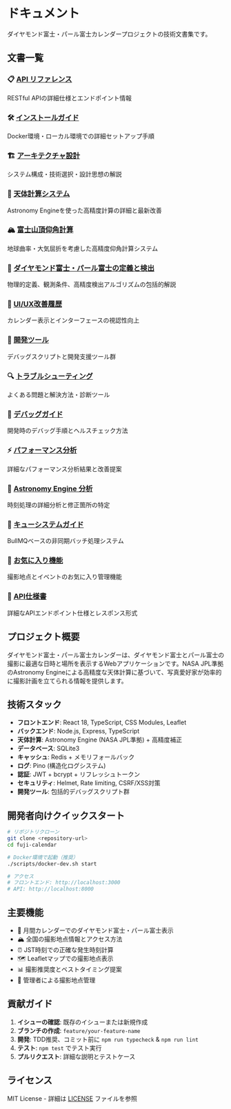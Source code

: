 # ドキュメント

ダイヤモンド富士・パール富士カレンダープロジェクトの技術文書集です。

## 文書一覧

### 📋 [API リファレンス](./api.md)
RESTful APIの詳細仕様とエンドポイント情報

### 🛠️ [インストールガイド](./installation.md)
Docker環境・ローカル環境での詳細セットアップ手順

### 🏗️ [アーキテクチャ設計](./architecture.md)
システム構成・技術選択・設計思想の解説

### 🌟 [天体計算システム](./astronomical-calculations.md)
Astronomy Engineを使った高精度計算の詳細と最新改善

### 🏔️ [富士山頂仰角計算](./fuji-elevation-calculation.md)
地球曲率・大気屈折を考慮した高精度仰角計算システム

### 💎 [ダイヤモンド富士・パール富士の定義と検出](./diamond-pearl-fuji-conditions.md)
物理的定義、観測条件、高精度検出アルゴリズムの包括的解説

### 📱 [UI/UX改善履歴](./ui-improvements.md)
カレンダー表示とインターフェースの視認性向上

### 🔧 [開発ツール](./development-tools.md)
デバッグスクリプトと開発支援ツール群

### 🔍 [トラブルシューティング](./troubleshooting.md)
よくある問題と解決方法・診断ツール

### 🐛 [デバッグガイド](./debug.md)
開発時のデバッグ手順とヘルスチェック方法

### ⚡ [パフォーマンス分析](./performance-analysis.md)
詳細なパフォーマンス分析結果と改善提案

### 🌙 [Astronomy Engine 分析](./astronomy-engine-analysis.md)
時刻処理の詳細分析と修正箇所の特定

### 🚀 [キューシステムガイド](./queue-system.md)
BullMQベースの非同期バッチ処理システム

### 📏 [お気に入り機能](./favorites-feature.md)
撮影地点とイベントのお気に入り管理機能

### 📡 [API仕様書](./api-specification.md)
詳細なAPIエンドポイント仕様とレスポンス形式

## プロジェクト概要

ダイヤモンド富士・パール富士カレンダーは、ダイヤモンド富士とパール富士の撮影に最適な日時と場所を表示するWebアプリケーションです。NASA JPL準拠のAstronomy Engineによる高精度な天体計算に基づいて、写真愛好家が効率的に撮影計画を立てられる情報を提供します。

## 技術スタック

- **フロントエンド**: React 18, TypeScript, CSS Modules, Leaflet
- **バックエンド**: Node.js, Express, TypeScript
- **天体計算**: Astronomy Engine (NASA JPL準拠) + 高精度補正
- **データベース**: SQLite3
- **キャッシュ**: Redis + メモリフォールバック
- **ログ**: Pino (構造化ログシステム)
- **認証**: JWT + bcrypt + リフレッシュトークン
- **セキュリティ**: Helmet, Rate limiting, CSRF/XSS対策
- **開発ツール**: 包括的デバッグスクリプト群

## 開発者向けクイックスタート

```bash
# リポジトリクローン
git clone <repository-url>
cd fuji-calendar

# Docker環境で起動（推奨）
./scripts/docker-dev.sh start

# アクセス
# フロントエンド: http://localhost:3000
# API: http://localhost:8000
```

## 主要機能

- 📅 月間カレンダーでのダイヤモンド富士・パール富士表示
- 🏔️ 全国の撮影地点情報とアクセス方法
- ⏰ JST時刻での正確な発生時刻計算
- 🗺️ Leafletマップでの撮影地点表示
- 📊 撮影推奨度とベストタイミング提案
- 🔐 管理者による撮影地点管理

## 貢献ガイド

1. **イシューの確認**: 既存のイシューまたは新規作成
2. **ブランチの作成**: `feature/your-feature-name`
3. **開発**: TDD推奨、コミット前に `npm run typecheck` & `npm run lint`
4. **テスト**: `npm test` でテスト実行
5. **プルリクエスト**: 詳細な説明とテストケース

## ライセンス

MIT License - 詳細は [LICENSE](../LICENSE) ファイルを参照